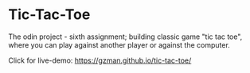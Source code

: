 # Tic-Tac-Toe
The odin project - sixth assignment; building classic game "tic tac toe", where you can play against another player or against the computer.

Click for live-demo: https://gzman.github.io/tic-tac-toe/

